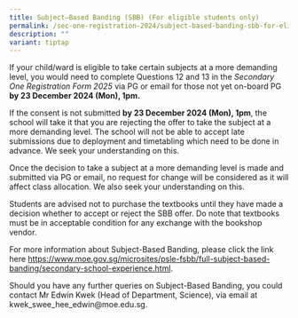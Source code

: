 ```yaml
---
title: Subject–Based Banding (SBB) (For eligible students only)
permalink: /sec-one-registration-2024/subject-based-banding-sbb-for-eligible-students-only/
description: ""
variant: tiptap
---
```

<p>If your child/ward is eligible to take certain subjects at a more demanding
level, you would need to complete Questions 12 and 13 in the <em>Secondary One Registration Form 2025 </em>via
PG or email for those not yet on-board PG <strong>by 23 December 2024 (Mon), 1pm.</strong>
</p>
<p>If the consent is not submitted <strong>by 23 December 2024 (Mon), 1pm</strong>,
the school will take it that you are rejecting the offer to take the subject
at a more demanding level. The school will not be able to accept late submissions
due to deployment and timetabling which need to be done in advance. We
seek your understanding on this.</p>
<p>Once the decision to take a subject at a more demanding level is made
and submitted via PG or email, no request for change will be considered
as it will affect class allocation. We also seek your understanding on
this.</p>
<p>Students are advised not to purchase the textbooks until they have made
a decision whether to accept or reject the SBB offer. Do note that textbooks
must be in acceptable condition for any exchange with the bookshop vendor.</p>
<p>For more information about Subject-Based Banding, please click the link
here <a href="https://www.moe.gov.sg/microsites/psle-fsbb/full-subject-based-banding/secondary-school-experience.html" rel="noopener noreferrer nofollow" target="_blank">https://www.moe.gov.sg/microsites/psle-fsbb/full-subject-based-banding/secondary-school-experience.html</a>.</p>
<p>Should you have any further queries on Subject-Based Banding, you could
contact Mr Edwin Kwek (Head of Department, Science), via email at kwek_swee_hee_edwin@moe.edu.sg.</p>
<p></p>